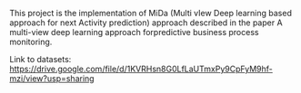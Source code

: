 This project is the implementation of MiDa (Multi vIew Deep learning based approach for next Activity prediction) approach described in the paper A multi-view deep learning approach forpredictive business process monitoring.


Link to datasets: https://drive.google.com/file/d/1KVRHsn8G0LfLaUTmxPy9CpFyM9hf-mzi/view?usp=sharing
